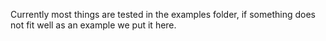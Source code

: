 Currently most things are tested in the examples folder, if something does not fit well as an example we put it here.

